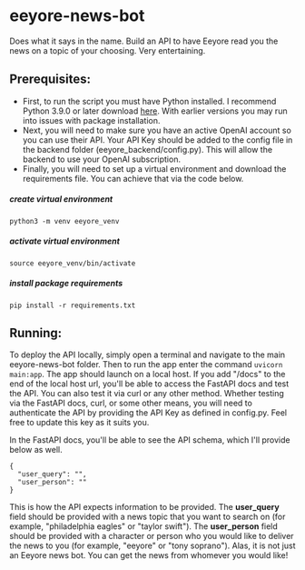 # eeyore-news-bot
Does what it says in the name. Build an API to have Eeyore read you the news on a topic of your choosing. Very entertaining.

## Prerequisites:

- First, to run the script you must have Python installed. I recommend Python 3.9.0 or later download [here](https://www.python.org/downloads/). With earlier versions you may run into issues with package installation.
- Next, you will need to make sure you have an active OpenAI account so you can use their API. Your API Key should be added to the config file in the backend folder (eeyore_backend/config.py). This will allow the backend to use your OpenAI subscription.
- Finally, you will need to set up a virtual environment and download the requirements file. You can achieve that via the code below.
##### create virtual environment
`python3 -m venv eeyore_venv`
##### activate virtual environment
`source eeyore_venv/bin/activate`
##### install package requirements
`pip install -r requirements.txt`

## Running:

To deploy the API locally, simply open a terminal and navigate to the main eeyore-news-bot folder. Then to run the app enter the command `uvicorn main:app`. The app should launch on a local host. If you add "/docs" to the end of the local host url, you'll be able to access the FastAPI docs and test the API. You can also test it via curl or any other method. Whether testing via the FastAPI docs, curl, or some other means, you will need to authenticate the API by providing the API Key as defined in config.py. Feel free to update this key as it suits you.

In the FastAPI docs, you'll be able to see the API schema, which I'll provide below as well.

```
{
  "user_query": "",
  "user_person": ""
}
```

This is how the API expects information to be provided. The **user_query** field should be provided with a news topic that you want to search on (for example, "philadelphia eagles" or "taylor swift"). The **user_person** field should be provided with a character or person who you would like to deliver the news to you (for example, "eeyore" or "tony soprano"). Alas, it is not just an Eeyore news bot. You can get the news from whomever you would like!